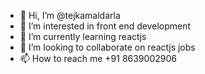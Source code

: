 - 👋 Hi, I’m @tejkamaldarla
- 👀 I’m interested in front end development
- 🌱 I’m currently learning reactjs
- 💞️ I’m looking to collaborate on reactjs jobs
- 📫 How to reach me +91 8639002906

<!---
tejkamaldarla/tejkamaldarla is a ✨ special ✨ repository because its `README.md` (this file) appears on your GitHub profile.
You can click the Preview link to take a look at your changes.
--->
